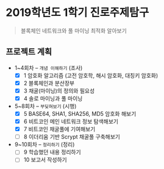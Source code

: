 # 2019학년도 1학기 진로주제탐구

> 블록체인 네트워크와 풀 마이닝 최적화 알아보기

## 프로젝트 계획

- 1~4회차 – `개념 이해하기` (조사)
  - [X] 1 암호화 알고리즘 (고전 암호학, 해시 암호화, 대칭키 암호화)
  - [X] 2 블록체인과 분산장부
  - [X] 3 채굴(마이닝)의 정의와 필요성
  - [X] 4 솔로 마이닝과 풀 마이닝
- 5~8회차 – `부딪혀보기` (시행)
  - [X] 5 BASE64, SHA1, SHA256, MD5 암호화 해보기
  - [X] 6 비트코인 메인 네트워크 정보 탐색해보기
  - [X] 7 비트코인 채굴풀에 기여해보기
  - [ ] 8 이더리움 기반 Scrypt 채굴풀 구축해보기
- 9~10회차 – `정리하기` (정리)
  - [ ] 9 학습했던 내용 정리하기
  - [ ] 10 보고서 작성하기
